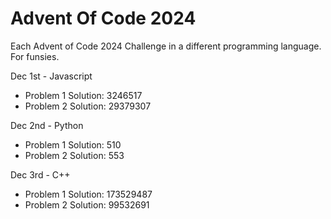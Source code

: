 # Advent Of Code 2024
Each Advent of Code 2024 Challenge in a different programming language. For funsies.

Dec 1st - Javascript
- Problem 1 Solution: 3246517
- Problem 2 Solution: 29379307

Dec 2nd - Python
- Problem 1 Solution: 510
- Problem 2 Solution: 553

Dec 3rd - C++
- Problem 1 Solution: 173529487
- Problem 2 Solution: 99532691

